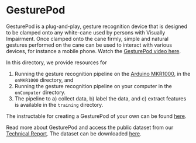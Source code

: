 GesturePod 
==========

GesturePod is a plug-and-play, gesture recognition device that is designed to be clamped onto
any white-cane used by persons with Visually Impairment. Once clamped onto the cane firmly, 
simple and natural gestures performed on the cane can be used to interact with various devices,
for instance a mobile phone. Watch the [GesturePod video here](https://1drv.ms/u/s!AjDloPaG_l0Et7Ikid1voOVFuI116Q).

In this directory, we provide resources for
  1. Running the gesture recognition pipeline on the [Arduino MKR1000](https://store.arduino.cc/usa/arduino-mkr1000), in the `onMKR1000` directory, and
  2. Running the gesture recognition pipeline on your computer in the `onComputer` directory.
  3. The pipeline to a) collect data, b) label the data, and c) extract features  is available in the `training` directory.

The instructable for creating a GesturePod of your own can be found [here](http://13.66.205.178:4000/Projects/GesturePod/instructable.html). 

Read more about GesturePod and access the public dataset from our
[Technical Report](https://www.microsoft.com/en-us/research/publication/gesturepod-programmable-gesture-recognition-augmenting-assistive-devices/).
The dataset can be downloaded [here](https://www.microsoft.com/en-us/research/uploads/prod/2018/05/dataTR_v1.tar.gz).


